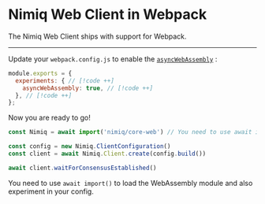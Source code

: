 # Nimiq Web Client in Webpack

The Nimiq Web Client ships with support for Webpack.

---

<!--@include: ./_installation.md-->

Update your `webpack.config.js` to enable the [`asyncWebAssembly`](https://webpack.js.org/configuration/experiments/#asyncWebAssembly) :

```javascript
module.exports = {
  experiments: { // [!code ++]
    asyncWebAssembly: true, // [!code ++]
  }, // [!code ++]
};
```

Now you are ready to go!

```js
const Nimiq = await import('nimiq/core-web') // You need to use await import() to load the WebAssembly module

const config = new Nimiq.ClientConfiguration()
const client = await Nimiq.Client.create(config.build())

await client.waitForConsensusEstablished()
```

<Callout type='warning'>

You need to use `await import()` to load the WebAssembly module and also experiment in your config.

</Callout>

<!--@include: ./_contribute.md-->
